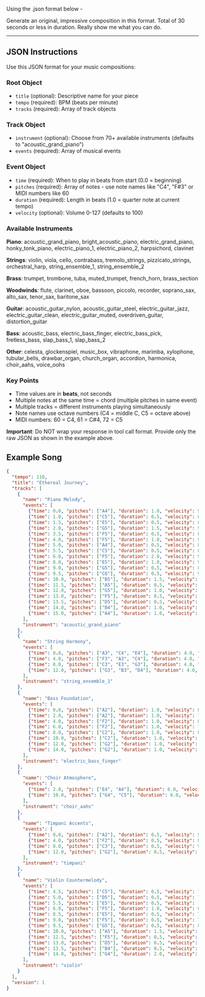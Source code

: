 Using the .json format below -

Generate an original, impressive composition in this format. Total of 30 seconds or less in duration. Really show me what you can do.




-------------------

## JSON Instructions

Use this JSON format for your music compositions:

### Root Object
- `title` (optional): Descriptive name for your piece
- `tempo` (required): BPM (beats per minute)
- `tracks` (required): Array of track objects

### Track Object
- `instrument` (optional): Choose from 70+ available instruments (defaults to "acoustic_grand_piano")
- `events` (required): Array of musical events

### Event Object
- `time` (required): When to play in beats from start (0.0 = beginning)
- `pitches` (required): Array of notes - use note names like "C4", "F#3" or MIDI numbers like 60
- `duration` (required): Length in beats (1.0 = quarter note at current tempo)
- `velocity` (optional): Volume 0-127 (defaults to 100)

### Available Instruments
**Piano**: acoustic_grand_piano, bright_acoustic_piano, electric_grand_piano, honky_tonk_piano, electric_piano_1, electric_piano_2, harpsichord, clavinet

**Strings**: violin, viola, cello, contrabass, tremolo_strings, pizzicato_strings, orchestral_harp, string_ensemble_1, string_ensemble_2

**Brass**: trumpet, trombone, tuba, muted_trumpet, french_horn, brass_section

**Woodwinds**: flute, clarinet, oboe, bassoon, piccolo, recorder, soprano_sax, alto_sax, tenor_sax, baritone_sax

**Guitar**: acoustic_guitar_nylon, acoustic_guitar_steel, electric_guitar_jazz, electric_guitar_clean, electric_guitar_muted, overdriven_guitar, distortion_guitar

**Bass**: acoustic_bass, electric_bass_finger, electric_bass_pick, fretless_bass, slap_bass_1, slap_bass_2

**Other**: celesta, glockenspiel, music_box, vibraphone, marimba, xylophone, tubular_bells, drawbar_organ, church_organ, accordion, harmonica, choir_aahs, voice_oohs

### Key Points
- Time values are in **beats**, not seconds
- Multiple notes at the same time = chord (multiple pitches in same event)
- Multiple tracks = different instruments playing simultaneously
- Note names use octave numbers (C4 = middle C, C5 = octave above)
- MIDI numbers: 60 = C4, 61 = C#4, 72 = C5

**Important**: Do NOT wrap your response in tool call format. Provide only the raw JSON as shown in the example above.

## Example Song

```json
{
  "tempo": 110,
  "title": "Ethereal Journey",
  "tracks": [
    {
      "name": "Piano Melody",
      "events": [
        {"time": 0.0, "pitches": ["A4"], "duration": 1.0, "velocity": 90},
        {"time": 1.0, "pitches": ["C5"], "duration": 0.5, "velocity": 85},
        {"time": 1.5, "pitches": ["E5"], "duration": 0.5, "velocity": 80},
        {"time": 2.0, "pitches": ["G5"], "duration": 1.5, "velocity": 95},
        {"time": 3.5, "pitches": ["F5"], "duration": 0.5, "velocity": 85},
        {"time": 4.0, "pitches": ["F5"], "duration": 1.0, "velocity": 90},
        {"time": 5.0, "pitches": ["A4"], "duration": 0.5, "velocity": 85},
        {"time": 5.5, "pitches": ["C5"], "duration": 0.5, "velocity": 80},
        {"time": 6.0, "pitches": ["F5"], "duration": 2.0, "velocity": 95},
        {"time": 8.0, "pitches": ["E5"], "duration": 1.0, "velocity": 90},
        {"time": 9.0, "pitches": ["G5"], "duration": 0.5, "velocity": 85},
        {"time": 9.5, "pitches": ["C6"], "duration": 0.5, "velocity": 90},
        {"time": 10.0, "pitches": ["B5"], "duration": 1.5, "velocity": 100},
        {"time": 11.5, "pitches": ["A5"], "duration": 0.5, "velocity": 85},
        {"time": 12.0, "pitches": ["G5"], "duration": 1.0, "velocity": 90},
        {"time": 13.0, "pitches": ["F5"], "duration": 0.5, "velocity": 85},
        {"time": 13.5, "pitches": ["D5"], "duration": 0.5, "velocity": 80},
        {"time": 14.0, "pitches": ["B4"], "duration": 1.0, "velocity": 85},
        {"time": 15.0, "pitches": ["A4"], "duration": 1.0, "velocity": 90}
      ],
      "instrument": "acoustic_grand_piano"
    },
    {
      "name": "String Harmony",
      "events": [
        {"time": 0.0, "pitches": ["A3", "C4", "E4"], "duration": 4.0, "velocity": 65},
        {"time": 4.0, "pitches": ["F3", "A3", "C4"], "duration": 4.0, "velocity": 65},
        {"time": 8.0, "pitches": ["C3", "E3", "G3"], "duration": 4.0, "velocity": 70},
        {"time": 12.0, "pitches": ["G3", "B3", "D4"], "duration": 4.0, "velocity": 65}
      ],
      "instrument": "string_ensemble_1"
    },
    {
      "name": "Bass Foundation",
      "events": [
        {"time": 0.0, "pitches": ["A2"], "duration": 1.0, "velocity": 80},
        {"time": 2.0, "pitches": ["A2"], "duration": 1.0, "velocity": 75},
        {"time": 4.0, "pitches": ["F2"], "duration": 1.0, "velocity": 80},
        {"time": 6.0, "pitches": ["F2"], "duration": 1.0, "velocity": 75},
        {"time": 8.0, "pitches": ["C2"], "duration": 1.0, "velocity": 85},
        {"time": 10.0, "pitches": ["C2"], "duration": 1.0, "velocity": 80},
        {"time": 12.0, "pitches": ["G2"], "duration": 1.0, "velocity": 80},
        {"time": 14.0, "pitches": ["G2"], "duration": 1.0, "velocity": 75}
      ],
      "instrument": "electric_bass_finger"
    },
    {
      "name": "Choir Atmosphere",
      "events": [
        {"time": 2.0, "pitches": ["E4", "A4"], "duration": 6.0, "velocity": 50},
        {"time": 10.0, "pitches": ["G4", "C5"], "duration": 6.0, "velocity": 55}
      ],
      "instrument": "choir_aahs"
    },
    {
      "name": "Timpani Accents",
      "events": [
        {"time": 0.0, "pitches": ["A2"], "duration": 0.5, "velocity": 90},
        {"time": 4.0, "pitches": ["F2"], "duration": 0.5, "velocity": 85},
        {"time": 8.0, "pitches": ["C3"], "duration": 0.5, "velocity": 95},
        {"time": 12.0, "pitches": ["G2"], "duration": 0.5, "velocity": 90}
      ],
      "instrument": "timpani"
    },
    {
      "name": "Violin Countermelody",
      "events": [
        {"time": 4.5, "pitches": ["C5"], "duration": 0.5, "velocity": 70},
        {"time": 5.0, "pitches": ["D5"], "duration": 0.5, "velocity": 75},
        {"time": 5.5, "pitches": ["E5"], "duration": 0.5, "velocity": 70},
        {"time": 6.0, "pitches": ["F5"], "duration": 1.0, "velocity": 80},
        {"time": 8.5, "pitches": ["E5"], "duration": 0.5, "velocity": 70},
        {"time": 9.0, "pitches": ["F5"], "duration": 0.5, "velocity": 75},
        {"time": 9.5, "pitches": ["G5"], "duration": 0.5, "velocity": 80},
        {"time": 10.0, "pitches": ["A5"], "duration": 1.5, "velocity": 85},
        {"time": 12.5, "pitches": ["F5"], "duration": 0.5, "velocity": 70},
        {"time": 13.0, "pitches": ["D5"], "duration": 0.5, "velocity": 75},
        {"time": 13.5, "pitches": ["B4"], "duration": 0.5, "velocity": 70},
        {"time": 14.0, "pitches": ["G4"], "duration": 2.0, "velocity": 80}
      ],
      "instrument": "violin"
    }
  ],
  "version": 1
}
```